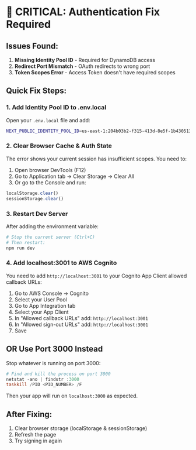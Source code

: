 # 🔴 CRITICAL: Authentication Fix Required

## Issues Found:

1. **Missing Identity Pool ID** - Required for DynamoDB access
2. **Redirect Port Mismatch** - OAuth redirects to wrong port
3. **Token Scopes Error** - Access Token doesn't have required scopes

## Quick Fix Steps:

### 1. Add Identity Pool ID to .env.local

Open your `.env.local` file and add:

```bash
NEXT_PUBLIC_IDENTITY_POOL_ID=us-east-1:204b03b2-f315-413d-8e5f-1b430513feb2
```

### 2. Clear Browser Cache & Auth State

The error shows your current session has insufficient scopes. You need to:

1. Open browser DevTools (F12)
2. Go to Application tab → Clear Storage → Clear All
3. Or go to the Console and run:
```javascript
localStorage.clear()
sessionStorage.clear()
```

### 3. Restart Dev Server

After adding the environment variable:

```bash
# Stop the current server (Ctrl+C)
# Then restart:
npm run dev
```

### 4. Add localhost:3001 to AWS Cognito

You need to add `http://localhost:3001` to your Cognito App Client allowed callback URLs:

1. Go to AWS Console → Cognito
2. Select your User Pool
3. Go to App Integration tab
4. Select your App Client
5. In "Allowed callback URLs" add: `http://localhost:3001`
6. In "Allowed sign-out URLs" add: `http://localhost:3001`
7. Save

## OR Use Port 3000 Instead

Stop whatever is running on port 3000:

```powershell
# Find and kill the process on port 3000
netstat -ano | findstr :3000
taskkill /PID <PID_NUMBER> /F
```

Then your app will run on `localhost:3000` as expected.

## After Fixing:

1. Clear browser storage (localStorage & sessionStorage)
2. Refresh the page
3. Try signing in again

